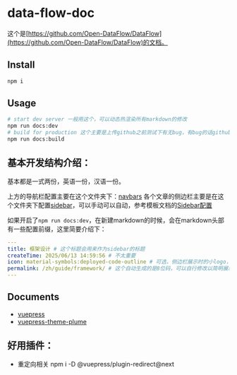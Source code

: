 # data-flow-doc

这个是[https://github.com/Open-DataFlow/DataFlow](https://github.com/Open-DataFlow/DataFlow)的文档。


## Install

```sh
npm i
```

## Usage

```sh
# start dev server 一般用这个，可以动态热渲染所有markdown的修改
npm run docs:dev
# build for production 这个主要是上传github之前测试下有无bug，有bug的话github无法渲染page的。
npm run docs:build
```

## 基本开发结构介绍：
基本都是一式两份，英语一份，汉语一份。

上方的导航栏配置主要在这个文件夹下：[navbars](./docs/.vuepress/navbars/)
各个文章的侧边栏主要是在这个文件夹下配置[sidebar](./docs/.vuepress/notes/)，可以手动可以自动，参考模板文档的[Sidebar配置](https://theme-plume.vuejs.press/config/theme/#sidebar)

如果开启了`npm run docs:dev`，在新建markdown的时候，会在markdown头部有一些配置前缀，这里简要介绍下：
```yaml
---
title: 框架设计 # 这个标题会用来作为sidebar的标题
createTime: 2025/06/13 14:59:56 # 不太重要
icon: material-symbols:deployed-code-outline # 可选，侧边栏展示时的小logo，从这个网址选烧包小logo https://icon-sets.iconify.design/
permalink: /zh/guide/framework/ # 这个自动生成的是8位码，可以自行修改以简明展示，注意不能和现有的其他md的路径重复。
---
```

## Documents

- [vuepress](https://vuepress.vuejs.org/)
- [vuepress-theme-plume](https://theme-plume.vuejs.press/)


## 好用插件：
- 重定向相关
npm i -D @vuepress/plugin-redirect@next